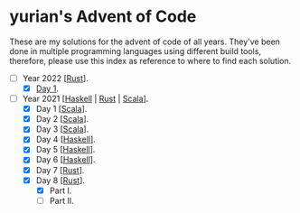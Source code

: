 # yurian's Advent of Code 

These are my solutions for the advent of code of all years. They've been done in multiple programming languages using different build tools, therefore, please use this index as reference to where to find each solution.

- [ ] Year 2022 [[Rust](rust/modules/y22/)].
  - [x] [Day 1](rust/modules/y22/d01/).
- [ ] Year 2021 [[Haskell](haskell/src/Year2021/) | [Rust](rust/y21/) | [Scala](scala/src/main/scala/solutions/y21/)].
  - [x] Day 1 [[Scala](scala/src/main/scala/solutions/y21/Day01.scala)].
  - [x] Day 2 [[Scala](scala/src/main/scala/solutions/y21/Day02.scala)].
  - [x] Day 3 [[Scala](scala/src/main/scala/solutions/y21/Day03.scala)].
  - [x] Day 4 [[Haskell](haskell/src/Year2021/Day04.hs)].
  - [x] Day 5 [[Haskell](haskell/src/Year2021/Day05.hs)].
  - [x] Day 6 [[Haskell](haskell/src/Year2021/Day06.hs)].
  - [x] Day 7 [[Rust](rust/modules/y21/d07/)].
  - [x] Day 8 [[Rust](rust/modules/y21/d08/)].
    - [x] Part I.
    - [ ] Part II.